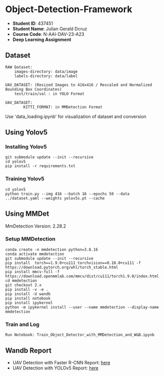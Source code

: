 # Object-Detection-Framework

- **Student ID**: 437451
- **Student Name**: Julian Gerald Dcruz
- **Course Code**: N-AAI-DAV-23-A23
- **Deep Learning Assignment**

## Dataset

    RAW Dataset: 
        images-directory: data/image
        labels-directory: data/label
    
    UAV_DATASET: (Resized Images to 416x416 / Rescaled and Normalized Bounding Box Coordinates)
        test/train/val : in YOLO Format 
    
    UAV_DATASET: 
            KITTI_FORMAT: in MMDetection Format

Use 'data_loading.ipynb' for visualization of dataset and conversion

## Using Yolov5

### Installing Yolov5 

    git submodule update --init --recursive
    cd yolov5
    pip install -r requirements.txt

### Training Yolov5

    cd yolov5
    python train.py --img 416 --batch 16 --epochs 50 --data ../dataset.yaml --weights yolov5s.pt --cache


## Using MMDet

MmDetection Version: 2.28.2

### Setup MMDetection

    conda create -n mmdetection python=3.8.16
    conda activate mmdetection
    git submodule update --init --recursive
    pip install  torch==1.9.0+cu111 torchvision==0.10.0+cu111 -f https://download.pytorch.org/whl/torch_stable.html
    pip install mmcv-full -f https://download.openmmlab.com/mmcv/dist/cu111/torch1.9.0/index.html
    cd mmdetection
    git checkout 2.x
    pip install -v -e .
    pip install -U wandb
    pip install notebook
    pip install ipykernel
    python -m ipykernel install --user --name mmdetection --display-name mmdetection

### Train and Log 

    Run Notebook: Train_Object_Detector_with_MMDetection_and_W&B.ipynb

## Wandb Report

- UAV Detection with Faster R-CNN Report: [here](https://api.wandb.ai/links/juliangeralddcruz/ybqf8nl9)
- UAV Detection with YOLOv5 Report: [here](https://api.wandb.ai/links/juliangeralddcruz/ekebtjj5)